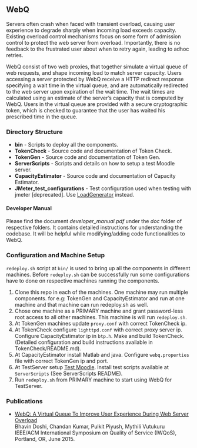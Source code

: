 ## WebQ

Servers often crash when faced with transient overload, causing user
experience to degrade sharply when incoming load exceeds capacity.
Existing overload control mechanisms focus on some form of admission
control to protect the web server from overload. Importantly, there is
no feedback to the frustrated user about when to retry again, leading
to adhoc retries.

WebQ consist of two web proxies, that together simulate a virtual
queue of web requests, and shape incoming load to match server
capacity. Users accessing a server protected by WebQ receive a HTTP
redirect response specifying a wait time in the virtual queue, and are
automatically redirected to the web server upon expiration of the wait
time. The wait times are calculated using an estimate of the server’s
capacity that is computed by WebQ.  Users in the virtual queue are
provided with a secure cryptographic token, which is checked to
guarantee that the user has waited his prescribed time in the queue.

### Directory Structure

- **bin** - Scripts to deploy all the components.
- **TokenCheck** - Source code and documentation of Token Check.
- **TokenGen** - Source code and documentation of Token Gen.
- **ServerScripts** - Scripts and details on how to setup a test Moodle server.
- **CapacityEstimator** - Source code and documentation of Capacity Estimator.
- **JMeter_test_configurations** - Test configuration used when testing with jmeter [deprecated]. Use [LoadGenerator](https://github.com/networkedsystemsIITB/LoadGenerator) instead.

#### Developer Manual

Please find the document *developer_manual.pdf* under the *doc* folder
of respective folders. It contains detailed instructions for
understanding the codebase. It will be helpful while modifying/adding
code functionalities to WebQ.


### Configuration and Machine Setup

`redeploy.sh` script at `bin/` is used to bring up all the components
in different machines.  Before `redeploy.sh` can be successfully run
some configurations have to done on respective machines running the
components.

1. Clone this repo in each of the machines. One machine may run
   multiple components. for e.g: TokenGen and CapacityEstimator and
   run at one machine and that machine can run redeploy.sh as well.
2. Chose one machine as a PRIMARY machine and grant password-less root
   access to all other machines. This machine is will run
   `redeploy.sh`.
3. At TokenGen machines update `proxy.conf` with correct TokenCheck ip.
4. At TokenCheck configure `lighttpd.conf` with correct proxy server ip.
    Configure CapacityEstimator ip in `btp.h`.
    Make and build TokenCheck.(Detailed configuration and build instructions available in TokenCheck/README.md).
5. At CapacityEstimator install Matlab and java. Configure `webq.properties` file with correct TokenGen ip and port.
6. At TestServer setup [Test Moodle](https://github.com/moodlehq/moodle-performance-comparison).
   Install test scripts available at `ServerScripts` (See
   ServerScripts README).
7. Run `redeploy.sh` from PRIMARY machine to start using WebQ for
   TestServer.


### Publications

* [WebQ: A Virtual Queue To Improve User Experience During Web Server Overload](https://www.cse.iitb.ac.in/~mythili/research/webq-iwqos.pdf)</br>
Bhavin Doshi, Chandan Kumar, Pulkit Piyush, Mythili Vutukuru</br>
IEEE/ACM International Symposium on Quality of Service (IWQoS), Portland, OR, June 2015.




